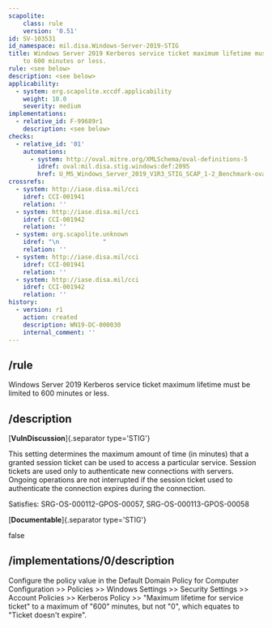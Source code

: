 ```yaml
---
scapolite:
    class: rule
    version: '0.51'
id: SV-103531
id_namespace: mil.disa.Windows-Server-2019-STIG
title: Windows Server 2019 Kerberos service ticket maximum lifetime must be limited
    to 600 minutes or less.
rule: <see below>
description: <see below>
applicability:
  - system: org.scapolite.xccdf.applicability
    weight: 10.0
    severity: medium
implementations:
  - relative_id: F-99689r1
    description: <see below>
checks:
  - relative_id: '01'
    automations:
      - system: http://oval.mitre.org/XMLSchema/oval-definitions-5
        idref: oval:mil.disa.stig.windows:def:2095
        href: U_MS_Windows_Server_2019_V1R3_STIG_SCAP_1-2_Benchmark-oval.xml
crossrefs:
  - system: http://iase.disa.mil/cci
    idref: CCI-001941
    relation: ''
  - system: http://iase.disa.mil/cci
    idref: CCI-001942
    relation: ''
  - system: org.scapolite.unknown
    idref: "\n            "
    relation: ''
  - system: http://iase.disa.mil/cci
    idref: CCI-001941
    relation: ''
  - system: http://iase.disa.mil/cci
    idref: CCI-001942
    relation: ''
history:
  - version: r1
    action: created
    description: WN19-DC-000030
    internal_comment: ''
---
```



## /rule

Windows Server 2019 Kerberos service ticket maximum lifetime must be limited to 600 minutes or less.

## /description

[**VulnDiscussion**]{.separator type='STIG'}

This setting determines the maximum amount of time (in minutes) that a granted session ticket can be used to access a particular service. Session tickets are used only to authenticate new connections with servers. Ongoing operations are not interrupted if the session ticket used to authenticate the connection expires during the connection.

Satisfies: SRG-OS-000112-GPOS-00057, SRG-OS-000113-GPOS-00058

[**Documentable**]{.separator type='STIG'}

false

## /implementations/0/description

Configure the policy value in the Default Domain Policy for Computer Configuration >> Policies >> Windows Settings >> Security Settings >> Account Policies >> Kerberos Policy >> "Maximum lifetime for service ticket" to a maximum of "600" minutes, but not "0", which equates to "Ticket doesn't expire".

